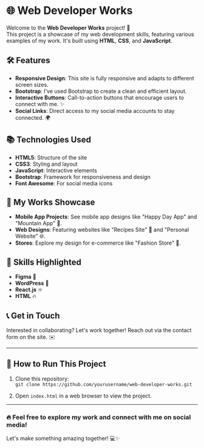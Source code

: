 # 🌐 Web Developer Works

Welcome to the **Web Developer Works** project! 🚀  
This project is a showcase of my web development skills, featuring various examples of my work. It's built using **HTML**, **CSS**, and **JavaScript**.

## 🛠️ Features

- **Responsive Design**: This site is fully responsive and adapts to different screen sizes.
- **Bootstrap**: I've used Bootstrap to create a clean and efficient layout.
- **Interactive Buttons**: Call-to-action buttons that encourage users to connect with me. ✨
- **Social Links**: Direct access to my social media accounts to stay connected. 🌍

## 📚 Technologies Used

- **HTML5**: Structure of the site
- **CSS3**: Styling and layout
- **JavaScript**: Interactive elements
- **Bootstrap**: Framework for responsiveness and design
- **Font Awesome**: For social media icons

## 📸 My Works Showcase

- **Mobile App Projects**: See mobile app designs like "Happy Day App" and "Mountain App" 📱.
- **Web Designs**: Featuring websites like "Recipes Site" 🍲 and "Personal Website" 🌐.
- **Stores**: Explore my design for e-commerce like "Fashion Store" 👗.

## 🌟 Skills Highlighted

- **Figma** 🎨
- **WordPress** 🔧
- **React.js** ⚛️
- **HTML** 🔥

## 📞 Get in Touch

Interested in collaborating? Let's work together! Reach out via the contact form on the site. ✉️

---

## 🚀 How to Run This Project

1. Clone this repository:  
   `git clone https://github.com/yourusername/web-developer-works.git`
   
2. Open `index.html` in a web browser to view the project.

---

### 🔥 Feel free to explore my work and connect with me on social media!  
Let's make something amazing together! 💻✨
